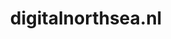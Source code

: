 ---
layout: post
title:  "digitalnorthsea.nl"
internal_url:  "/dutchgov/digitalnorthsea.nl.html"
categories: dutchgov
---